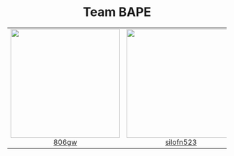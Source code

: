 <div align="center">
  <h1>Team BAPE</h1>
  <table> <tr> 
    <td align="center">
     <a href="https://github.com/806gw" ><img src="https://avatars.githubusercontent.com/806gw" width="250px" height="250px" /> <br />806gw </a> </td>
    <td align="center">
         <a href="https://github.com/silofn523" ><img src="https://avatars.githubusercontent.com/silofn523" width="250px" height="250px" /> <br />silofn523 </a> </td> <td align="center"> <a href="https://github.com/dya-only"><img src="https://avatars.githubusercontent.com/dya-only" width="250px" height="250px" /> <br />dya-only </a>
         </td> </tr> </table>
</div>


